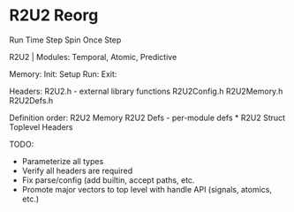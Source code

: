 # R2U2 Reorg

Run Time Step
Spin Once
Step

R2U2
  |
Modules: Temporal, Atomic, Predictive


Memory:
Init: Setup
Run:
Exit:

Headers:
  R2U2.h - external library functions
  R2U2Config.h
  R2U2Memory.h
  R2U2Defs.h

Definition order:
  R2U2 Memory
  R2U2 Defs
    - per-module defs
    * R2U2 Struct
  Toplevel Headers


TODO:
  - Parameterize all types
  - Verify all headers are required
  - Fix parse/config (add builtin, accept paths, etc.
  - Promote major vectors to top level with handle API (signals, atomics, etc.)